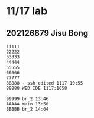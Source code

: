 # 11/17 lab

## 202126879 Jisu Bong

```
11111
22222
33333
44444
55555
66666
77777
88888 - ssh edited 1117 10:55
88888 WED IDE 1117:1058

99999 br_2 13:46
AAAAA main 13:50
BBBBB br_2 14:04
```
